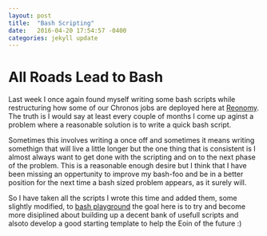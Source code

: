 ```yaml
---
layout: post
title:  "Bash Scripting"
date:   2016-04-20 17:54:57 -0400
categories: jekyll update
---
```


# All Roads Lead to Bash

Last week I once again found myself writing some bash scripts while
restructuring how some of our Chronos jobs are deployed here at
[Reonomy](https://www.reonomy.com/). The truth is I would say at least every
couple of months I come up aginst a problem where a reasonable solution is to
write a quick bash script.

Sometimes this involves writing a once off and sometimes it means writing
somethign that will live a little longer but the one thing that is consistent
is I almost always want to get done with the scripting and on to the next phase
of the problem. This is a reasonable enough desire but I think that I have been
missing an oppertunity to improve my bash-foo and be in a better position for
the next time a bash sized problem appears, as it surely will.

So I have taken  all the scripts I wrote this time and added them, some
slightly modified, to [bash
playground](https://github.com/mcmonkeyman/bash-playground) the goal here is to
try and become more disiplined about building up a decent bank of usefull
scripts and alsoto develop a good starting template to help the Eoin of the
future :)
